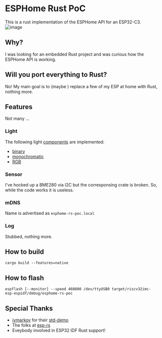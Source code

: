 # ESPHome Rust PoC

This is a rust implementation of the ESPHome API for an ESP32-C3.
![image](https://user-images.githubusercontent.com/2230104/158893398-22839275-8f7f-4a48-909d-9974edda332a.png)


## Why?
I was looking for an embedded Rust project and was curious how the ESPHome API is working.

## Will you port everything to Rust?
No! My main goal is to (maybe ) replace a few of my ESP at home with Rust, nothing more.

## Features
Not many ...

### Light
The following light [components](https://esphome.io/#light-components) are implemented:
- [binary](https://esphome.io/components/light/binary.html)
- [monochromatic](https://esphome.io/components/light/monochromatic.html)
- [RGB](https://esphome.io/components/light/rgb.html)

### Sensor
I've hocked up a BME280 via I2C but the corresponsing crate is broken. So, while the code works it is useless.

### mDNS
Name is advertised as `esphome-rs-poc.local`

### Log
Stubbed, nothing more.

## How to build
`cargo build --features=native`

## How to flash
`espflash [--monitor] --speed 460800 /dev/ttyUSB0 target/riscv32imc-esp-espidf/debug/esphome-rs-poc`

## Special Thanks
- [ivmarkov](https://github.com/ivmarkov) for their [std-demo](https://github.com/ivmarkov/rust-esp32-std-demo)
- The folks at [esp-rs](https://matrix.to/#/#esp-rs:matrix.org) 
- Eveybody involved in ESP32 IDF Rust support!
